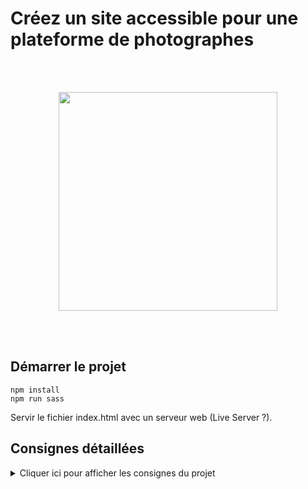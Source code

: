 # Créez un site accessible pour une plateforme de photographes

<br /><br />

<p align="center">
  <img width="350" src="https://github.com/laticauda-64/ybdlassablere_06_10112021/blob/main/public/assets/images/logo.png">
</p>
<br /><br />

## Démarrer le projet

```
npm install
npm run sass
```

Servir le fichier index.html avec un serveur web (Live Server ?).

## Consignes détaillées

<details>
<summary>Cliquer ici pour afficher les consignes du projet</summary>
  
  # Notes - Réunion client FishEye
  
 ## Entreprise :
  
Site web de photographes freelances.
>“Nos clients prennent de super photos, mais ils n’y connaissent rien en développement web. C'est pourquoi nous proposons une plateforme unique pour montrer leurs >photos sur une belle page et les contacter pour des événements ou des tirages. Nous sommes l'un des plus grands sites de photographie en freelance, avec un énorme >réseau de photographes.”
  
### Objectif :
Leur site est obsolète et a besoin d'être remanié.
>"Notre site a été construit il y a plus de dix ans, et nous n'avons pas eu l'occasion de
>le mettre à jour jusqu'à présent. Nous venons de lever des fonds et nous aimerions
>que votre équipe le transforme d'un site statique à un site dynamique".
  
### Prototype des fonctionnalités :
Nous devons créer les pages suivantes pour le prototype :
  
#### 1.  Page d'accueil :
  -  Liste de tous les photographes avec leur nom, leur slogan, leur localisation, leur prix/heure, leurs tags et une image miniature de leur choix.
  - En cliquant sur une étiquette (tag) dans la barre de navigation, la liste des photographes est filtrée pour n'afficher que ceux qui correspondent à cette étiquette.
  - Lorsque l'utilisateur clique sur la vignette d'un photographe, il est amené à sa page.
#### 2.  Pages des photographes (une pour chaque photographe échantillon) :
  - Affiche une galerie des travaux du photographe.
  - Les photographes peuvent montrer à la fois des photos et des vidéos.
  - Dans le cas des vidéos, montrer une image miniature dans la galerie.
  - Chaque média comprend un titre et un nombre de likes.
  - Lorsque l'utilisateur clique sur l'icône "Like", le nombre de likes affiché est incrémenté.
  - Le nombre de likes total d’un photographe doit correspondre à la somme des likes de chacun de ses médias.
  - Les médias peuvent être triés par popularité ou par titre.
  - Lorsque l'utilisateur clique sur un média, celui-ci doit s’ouvrir dans une lightbox :
  - Lorsque la lightbox est affichée, il y a une croix dans le coin pour fermer la fenêtre.
  - Des boutons de navigation permettent de passer d'un élément média à l'autre (les utilisateurs peuvent cliquer sur ces boutons pour naviguer).
  - Les touches fléchées permettent également de naviguer entre les médias.
  - Afficher un bouton pour contacter le photographe.
  - Le formulaire de contact est une modale qui s'affiche par-dessule reste.
  - Il comprend des champs pour les noms, l'adresse électronique et le message.
  - Plus tard, le bouton de contact enverra un message auphotographe. Pour l'instant, seulement afficher le contenu des trois champs dans les logs de la console.

### Responsive design

> “Pour cette itération, pas besoin que le site soit responsive sur mobile.”

#### L'accessibilité est clé !

> "Il est très important que notre site soit accessible aux utilisateurs malvoyants.
> Toutes nos photos doivent comporter des descriptions textuelles, et vous devez les
> inclure dans la page. De plus, l'utilisateur doit pouvoirutiliser les commandes du
> clavier pour naviguer sur le site, comme les touches fléchées de la lightbox".

-   Utilisez des éléments HTML "sémantiques" qui décrivent leur intention autant que possible, au lieu de mettre des éléments div et span partout.
-   Lorsque vous devez créer un élément personnalisé, ajoutez des attributs ARIA pour décrire ce qu'il fait.
-   Le code devrait passer les tests AChecker sans “known issue” (afin qu'il soit conforme aux WCAG).
-   Toute la gestion des événements (par exemple, les clics et les pressions au clavier) doit être configurée (utilisez KeyboardEvent.key ou KeyboardEvent.code.).
-   Utilisez un lecteur d'écran gratuit pour vous faire une idée de ce que représente l'utilisation du site pour une personne malvoyante.

# Contraintes techniques additionnelles

-   Le code est séparé en différents fichiers (HTML, CSS, JavaScript).
-   ESLint est utilisé (avec les paramètres par défaut) pour garantir que le code est robuste. Ceci est particulièrement facile à intégrer avec l'IDE VSCode.
-   Une version moderne (ES6 ou supérieure) de JavaScript est utilisée et les fonctionnalités obsolètes ne sont pas utilisées.
-   Le code est lisible. Il faudra s'assurer que les variables et fonctions ont un nom qui ont un sens, et commenter le code lorsque le nom n'indique pas explicitement ce qu'il se passe.

</details>
